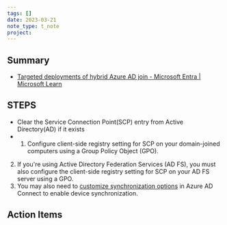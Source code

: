 ```yaml
---
tags: []
date: 2023-03-21
note_type: t_note
project:
---
```


## Summary
* [Targeted deployments of hybrid Azure AD join - Microsoft Entra | Microsoft Learn](https://learn.microsoft.com/en-us/azure/active-directory/devices/hybrid-azuread-join-control)


## STEPS
* Clear the Service Connection Point(SCP) entry from Active Directory(AD) if it exists
* 1.  Configure client-side registry setting for SCP on your domain-joined computers using a Group Policy Object (GPO).
2.  If you're using Active Directory Federation Services (AD FS), you must also configure the client-side registry setting for SCP on your AD FS server using a GPO.
3.  You may also need to [customize synchronization options](https://learn.microsoft.com/en-us/azure/active-directory/hybrid/how-to-connect-post-installation#additional-tasks-available-in-azure-ad-connect) in Azure AD Connect to enable device synchronization.


## Action Items
